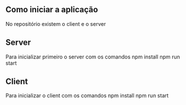 ## Como iniciar a aplicação

No repositório existem o client e o server

## Server

Para inicializar primeiro o server com os comandos
npm install
npm run start

## Client

Para inicializar o client com os comandos
npm install
npm run start
